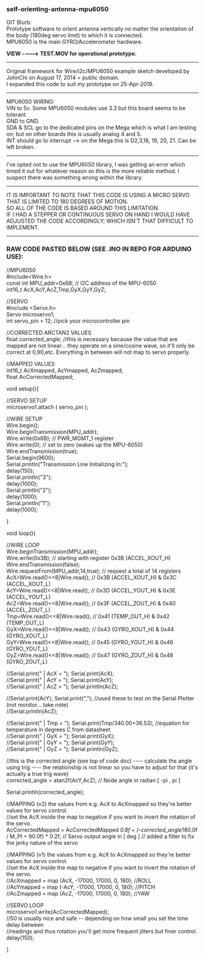 ### self-orienting-antenna-mpu6050  
GIT Blurb:   
Prototype software to orient antenna vertically no matter the orientation of the body (180deg servo limit) to which it is connected.  
MPU6050 is the main GYRO/Accelerometer hardware.  

**VIEW ----> TEST.MOV for operational prototype.**   
_____________________________________________________________________________
Original framework for Wire/i2c/MPU6050 example sketch developed by JohnChi on August 17, 2014 = public domain.   
I expanded this code to suit my prototype on 25-Apr-2019.  
_____________________________________________________________________________
MPU6050 WIRING:   
VIN to 5v. Some MPU6050 modules use 3.3 but this board seems to be tolerant.    
GND to GND.   
SDA & SCL go to the dedicated pins on the Mega which is what I am testing on; but on other boards this is usually analog 4 and 5.   
INT should go to interrupt --> on the Mega this is D2,3,18, 19, 20, 21. Can be left broken.  
_____________________________________________________________________________
I've opted not to use the MPU6050 library, I was getting an error which timed it out for whatever reason so this is the more reliable method. I suspect there was something wrong within the library.
_____________________________________________________________________________
IT IS IMPORTANT TO NOTE THAT THIS CODE IS USING A MICRO SERVO THAT IS LIMITED TO 180 DEGREES OF MOTION.  
SO ALL OF THE CODE IS BASED AROUND THIS LIMITATION.   
IF I HAD A STEPPER OR CONTINUOUS SERVO ON HAND I WOULD HAVE ADJUSTED THE CODE ACCORDINGLY; WHICH ISN'T THAT DIFFICULT TO IMPLEMENT.   
_____________________________________________________________________________

### RAW CODE PASTED BELOW (SEE .INO IN REPO FOR ARDUINO USE):  

//MPU6050  
#include<Wire.h>  
const int MPU_addr=0x68;  // I2C address of the MPU-6050  
int16_t AcX,AcY,AcZ,Tmp,GyX,GyY,GyZ;  

//SERVO  
#include <Servo.h>  
Servo microservo1;  
int servo_pin = 12; //pick your microcontroller pin  

//CORRECTED ARCTAN2 VALUES  
float corrected_angle; //this is necessary because the value that are mapped are not linear... they operate on a sine/cosine wave, so it'll only be correct at 0,90,etc. Everything in between will not map to servo properly.  

//MAPPED VALUES  
int16_t AcXmapped, AcYmapped, AcZmapped;  
float AcCorrectedMapped;  

void setup(){  

  //SERVO SETUP  
  microservo1.attach ( servo_pin );  
  
  //WIRE SETUP  
  Wire.begin();  
  Wire.beginTransmission(MPU_addr);  
  Wire.write(0x6B);  // PWR_MGMT_1 register  
  Wire.write(0);     // set to zero (wakes up the MPU-6050)  
  Wire.endTransmission(true);  
  Serial.begin(9600);  
  Serial.println("Transmission Line Initializing In:");  
  delay(150);  
  Serial.println("3");  
  delay(1000);  
  Serial.println("2");  
  delay(1000);  
  Serial.println("1");  
  delay(1000);  

}  

void loop(){  

  //WIRE LOOP  
  Wire.beginTransmission(MPU_addr);  
  Wire.write(0x3B);  // starting with register 0x3B (ACCEL_XOUT_H)  
  Wire.endTransmission(false);  
  Wire.requestFrom(MPU_addr,14,true);  // request a total of 14 registers  
  AcX=Wire.read()<<8|Wire.read();  // 0x3B (ACCEL_XOUT_H) & 0x3C (ACCEL_XOUT_L)      
  AcY=Wire.read()<<8|Wire.read();  // 0x3D (ACCEL_YOUT_H) & 0x3E (ACCEL_YOUT_L)  
  AcZ=Wire.read()<<8|Wire.read();  // 0x3F (ACCEL_ZOUT_H) & 0x40 (ACCEL_ZOUT_L)  
  Tmp=Wire.read()<<8|Wire.read();  // 0x41 (TEMP_OUT_H) & 0x42 (TEMP_OUT_L)  
  GyX=Wire.read()<<8|Wire.read();  // 0x43 (GYRO_XOUT_H) & 0x44 (GYRO_XOUT_L)  
  GyY=Wire.read()<<8|Wire.read();  // 0x45 (GYRO_YOUT_H) & 0x46 (GYRO_YOUT_L)  
  GyZ=Wire.read()<<8|Wire.read();  // 0x47 (GYRO_ZOUT_H) & 0x48 (GYRO_ZOUT_L)  
 
  //Serial.print(" | AcX = "); Serial.print(AcX);  
  //Serial.print(" | AcY = "); Serial.print(AcY);  
  //Serial.print(" | AcZ = "); Serial.println(AcZ);  

  //Serial.print(AcY); Serial.print(","); //used these to test on the Serial Plotter (not monitor... take note)  
  //Serial.println(AcZ);  

  
  //Serial.print(" | Tmp =  "); Serial.print(Tmp/340.00+36.53);  //equation for temperature in degrees C from datasheet  
  //Serial.print(" | GyX = "); Serial.print(GyX);  
  //Serial.print(" | GyY = "); Serial.print(GyY);  
  //Serial.print(" | GyZ = "); Serial.println(GyZ);  

  //this is the corrected angle (see top of code doc) ---- calculate the angle using trig ---- the relationship is not linear so you have to adjust for that (it's actually a true trig wave)  
  corrected_angle = atan2f(AcY,AcZ);   // Node angle in radian [ -pi , pi ]  

  Serial.println(corrected_angle);  

  //MAPPING (v2) the values from e.g. AcX to AcXmapped so they're better values for servo control.  
  //set the AcX inside the map to negative if you want to invert the rotation of the servo.  
  AcCorrectedMapped = AcCorrectedMapped *0.8f + (-corrected_angle*180.0f / M_PI + 90.0f) * 0.2f;   // Servo output angle in [ deg ] // added a filter to fix the jerky nature of the servo  

  
  //MAPPING (v1) the values from e.g. AcX to AcXmapped so they're better values for servo control.  
  //set the AcX inside the map to negative if you want to invert the rotation of the servo.  
  //AcXmapped = map (AcX, -17000, 17000, 0, 180); //ROLL  
  //AcYmapped = map (-AcY, -17000, 17000, 0, 180); //PITCH  
  //AcZmapped = map (AcZ, -17000, 17000, 0, 180); //YAW  

   //SERVO LOOP  
  microservo1.write(AcCorrectedMapped);  
  //50 is usually nice and safe -- depending on how small you set the time delay between   
  //readings and thus rotation you'll get more frequent jitters but finer control.  
  delay(150);  
   
}  
  

  
    
